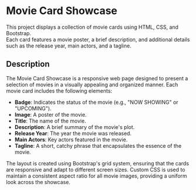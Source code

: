 # Movie Card Showcase

This project displays a collection of movie cards using HTML, CSS, and Bootstrap.<br> Each card features a movie poster, a brief description, and additional details such as the release year, main actors, and a tagline.<br>

## Description<br>

The Movie Card Showcase is a responsive web page designed to present a selection of movies in a visually appealing and organized manner. Each movie card includes the following elements:<br>

- **Badge**: Indicates the status of the movie (e.g., "NOW SHOWING" or "UPCOMING").<br>
- **Image**: A poster of the movie.<br>
- **Title**: The name of the movie.<br>
- **Description**: A brief summary of the movie's plot.<br>
- **Release Year**: The year the movie was released.<br>
- **Main Actors**: Key actors featured in the movie.<br>
- **Tagline**: A short, catchy phrase that encapsulates the essence of the movie.

The layout is created using Bootstrap's grid system, ensuring that the cards are responsive and adapt to different screen sizes. Custom CSS is used to maintain a consistent aspect ratio for all movie images, providing a uniform look across the showcase.
